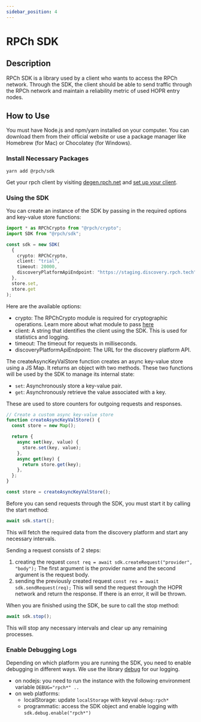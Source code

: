 ```yaml
---
sidebar_position: 4
---
```


# RPCh SDK

## Description

RPCh SDK is a library used by a client who wants to access the RPCh network.
Through the SDK, the client should be able to send traffic through the RPCh network and maintain a reliability metric of used HOPR entry nodes.

## How to Use

You must have Node.js and npm/yarn installed on your computer. You can download them from their official website or use a package manager like Homebrew (for Mac) or Chocolatey (for Windows).

### Install Necessary Packages

```
yarn add @rpch/sdk
```

Get your rpch client by visiting [degen.rpch.net](https://degen.rpch.net/) and [set up your client](../tutorial-extras/sign-up-for-rpch.md).

### Using the SDK

You can create an instance of the SDK by passing in the required options and key-value store functions:
```TypeScript
import * as RPChCrypto from "@rpch/crypto";
import SDK from "@rpch/sdk";

const sdk = new SDK(
  {
    crypto: RPChCrypto,
    client: "trial",
    timeout: 20000,
    discoveryPlatformApiEndpoint: "https://staging.discovery.rpch.tech",
  },
  store.set,
  store.get
);
```
Here are the available options:

- crypto: The RPChCrypto module is required for cryptographic operations. Learn more about what module to pass [here](https://github.com/Rpc-h/crypto#rpch-crypto)
- client: A string that identifies the client using the SDK. This is used for statistics and logging.
- timeout: The timeout for requests in milliseconds.
- discoveryPlatformApiEndpoint: The URL for the discovery platform API.

The createAsyncKeyValStore function creates an async key-value store using a JS Map. It returns an object with two methods. These two functions will be used by the SDK to manage its internal state:

- `set`: Asynchronously store a key-value pair.
- `get`: Asynchronously retrieve the value associated with a key. 

These are used to store counters for outgoing requests and responses.

```TypeScript
// Create a custom async key-value store
function createAsyncKeyValStore() {
  const store = new Map();

  return {
    async set(key, value) {
      store.set(key, value);
    },
    async get(key) {
      return store.get(key);
    },
  };
}

const store = createAsyncKeyValStore();
```

Before you can send requests through the SDK, you must start it by calling the start method:
```TypeScript
await sdk.start();
```
This will fetch the required data from the discovery platform and start any necessary intervals.


Sending a request consists of 2 steps:
1. creating the request `const req = await sdk.createRequest("provider", "body");` The first argument is the provider name and the second argument is the request body.
2. sending the previously created request `const res = await sdk.sendRequest(req);` This will send the request through the HOPR network and return the response. If there is an error, it will be thrown.

When you are finished using the SDK, be sure to call the stop method:
```TypeScript
await sdk.stop();
```
This will stop any necessary intervals and clear up any remaining processes.

### Enable Debugging Logs

Depending on which platform you are running the SDK, you need to enable debugging in different ways.
We use the library [debug](https://github.com/debug-js/debug) for our logging.

- on nodejs: you need to run the instance with the following environment variable `DEBUG="rpch*" ..`
- on web platforms:
  - localStorage: update `localStorage` with keyval `debug:rpch*`
  - programmatic: access the SDK object and enable logging with `sdk.debug.enable("rpch*")`

<!---

## Example Integrations

Using the SDK directly will not have an as standardized approach as using an RPCh adapter such as our [ethers adapter.](./using-ethers.md) Instead, it will require a little more effort to understand the project's codebase, where it is interacting with its provider and what methods to overwrite. 

<!--- Looking at other examples of such integrations will be useful, even if they cannot be copied one-to-one. The below documentation will be updated with the Frame Wallet integration soon.

### Frame

Frame is a crypto wallet, and the following example is an integration of RPCh into its browser extension. The integrated repository can be found [here.](https://github.com/Rpc-h/extension-frame)

You can see a prominent amendment made [here.](https://github.com/Rpc-h/extension-frame/blob/add-rpch-provider/main/chains/index.js#L181)

| repository       | example                                                                                                                                                                                                                   |
| ----------------- | ------------------------------------------------------------------------------------------------------------------------------------------------------------------------------------------------------------------------- |
| [Frame](https://github.com/Rpc-h/extension-frame) | [Amendment 1](https://github.com/Rpc-h/extension-frame/blob/add-rpch-provider/main/chains/index.js#L181) |



### RPC Server

You can see how the SDK was used similarly within the RPC server [here.](https://github.com/Rpc-h/RPCh/blob/f1bc164a9671f9e1ce6c7b204a47def4c5a16179/apps/rpc-server/src/index.ts#L55)

| environment       | example                                                                                                                                                                                                                   |
| ----------------- | ------------------------------------------------------------------------------------------------------------------------------------------------------------------------------------------------------------------------- |
| node.js           | [repo](https://github.com/Rpc-h/RPCh/tree/main/apps/rpc-server), [Example 1](https://github.com/Rpc-h/RPCh/blob/f1bc164a9671f9e1ce6c7b204a47def4c5a16179/apps/rpc-server/src/index.ts#L55)                                        |

### Simple Use Case

The following script is a straightforward example demonstrating how to use the RPCh SDK to request the details of the latest block from the Ethereum blockchain. This is not a full integration example, but it serves as a guide for understanding the SDK's usage.

You can view the simple script [here.](https://github.com/0xbhagi/rpcs_prototype/blob/main/index.cjs)

The script shows five steps which are instructional for any integration.

**Note:** Parts 2 & 3 of the instructions below use a slightly altered version of the script as the original script does not define `localStorage`. This creates the issue of only one request being able to be processed, which is solved in the altered instructions below using a custom async key-value store.

#### (1) Import Required Modules:

- RPChCrypto: Import the necessary cryptographic functions from your chosen version of RPCh Crypto (here: "@rpch/crypto") package.
- SDK: Import the main class for interacting with the RPCh platform from the "@rpch/sdk" package.

```TypeScript
const RPChCrypto = require("@rpch/crypto");
const SDK = require("@rpch/sdk").default;
```

#### (2) Create Custom Async Key-Value Store:

The createAsyncKeyValStore function creates an async key-value store using a JS Map. It returns an object with two methods. These two functions will be used by the SDK to manage its internal state:

- `set`: Asynchronously store a key-value pair.
- `get`: Asynchronously retrieve the value associated with a key.

```TypeScript
// Create a custom async key-value store
function createAsyncKeyValStore() {
  const store = new Map();

  return {
    async set(key, value) {
      store.set(key, value);
    },
    async get(key) {
      return store.get(key);
    },
  };
}

const store = createAsyncKeyValStore();
```

#### (3) Initialize RPCh SDK:

Create a new instance of the SDK with the necessary parameters and storage functions.

```TypeScript
// Initialize the SDK
const sdk = new SDK(
  {
    crypto: RPChCrypto,
    client: "trial",
    timeout: 20000,
    discoveryPlatformApiEndpoint: "https://staging.discovery.rpch.tech",
  },
  store.set,
  store.get
);
```

#### (4) Start & Stop the SDK Before & After Usage:

- Start the SDK with `await sdk.start()`
- Stop the SDK with `await sdk.stop()`

```TypeScript
async function getLatestBlock() {
  await sdk.start();
  // ... (code from the original script)
  await sdk.stop();
}
```

#### (5) Correctly Use the Create & Send Request Functions:

Sending a request consists of 2 steps:

- Creating the request `const req = await sdk.createRequest("provider", "body");` The first argument is the provider name and the second argument is the request body.
- Sending the previously created request `const res = await sdk.sendRequest(req);` This will send the request through the HOPR network and return the response. If there is an error, it will be thrown.

You can see this used correctly within the main method of the script:

```TypeScript
async function getLatestBlock() {
  await sdk.start();

  // Create and send a request to get the latest block number
  const blockNumberRequest = await sdk.createRequest(
    "ethereum",
    JSON.stringify({ jsonrpc: "2.0", id: 1, method: "eth_blockNumber", params: [] })
  );
  const blockNumberResponse = await sdk.sendRequest(blockNumberRequest);
  const blockNumber = parseInt(blockNumberResponse.body.result, 16);

  // Create and send a request to get the block details
  const blockDetailsRequest = await sdk.createRequest(
    "provider",
    JSON.stringify({
      jsonrpc: "2.0",
      id: 2,
      method: "eth_getBlockByNumber",
      params: [blockNumber, true],
    })
  );
  const blockDetailsResponse = await sdk.sendRequest(blockDetailsRequest);

  await sdk.stop();

  return JSON.parse(blockDetailsResponse.body.result);
}
```

The above method does the following:

- Start the SDK with `await sdk.start()`
- Create and send a request to get the latest block number using the `eth_blockNumber` method 
- Parse the response to obtain the block number
- Convert the block number from hexadecimal to an integer
- Create and send a request to get the details of the latest block by its number using the `eth_getBlockByNumber` method
- Parse the response to obtain the block details
- Stop the SDK with `await sdk.stop()`
- Return the block details

The remaining few lines of [the script](https://github.com/0xbhagi/rpcs_prototype/blob/main/index.cjs) just call the method and handle its response.
This script serves as a learning resource to help you understand how to use the RPCh SDK. When incorporating RPCh into your own projects, you'll need to follow similar steps for setting up and initializing the SDK. Then, you should replace the default provider interactions with your own custom interactions that utilize the SDK, as demonstrated in this [example script](https://github.com/0xbhagi/rpcs_prototype/blob/main/index.cjs). 

--->